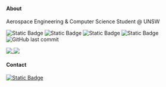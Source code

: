 #### About
Aerospace Engineering & Computer Science Student @ UNSW

<p>
  <img alt="Static Badge" src="https://img.shields.io/badge/C%2B%2B-%20?style=flat-square&logo=cplusplus&logoColor=%23FFFFFF&color=%2300599C">
  <img alt="Static Badge" src="https://img.shields.io/badge/Python-%20?style=flat-square&logo=python&logoColor=%23FFFFFF&color=%233776AB">
  <img alt="Static Badge" src="https://img.shields.io/badge/Lua-%20?style=flat-square&logo=lua&logoColor=%23FFFFFF&color=%232C2D72">
  <img alt="Static Badge" src="https://img.shields.io/badge/JavaScript-%20?style=flat-square&logo=javascript&logoColor=%23000000&color=%23F7DF1E">
  <img alt="GitHub last commit" src="https://img.shields.io/github/last-commit/vanted7580/vanted7580?style=flat-square&logo=github&logoColor=%23FFFFF&label=Last%20Update&labelColor=%2300000&color=%2300000">
</p>

<a href="https://github.com/vanted7580">
  <img align="top" src="https://github-readme-stats.vercel.app/api?username=vanted7580&theme=shadow_blue&hide=issues&rank_icon=github&include_all_commits=true&link=https%3A%2F%2Fgithub.com%2Fvanted7580%2F">
</a>
<a href="https://github.com/vanted7580">
  <img align="top" src="https://github-readme-stats.vercel.app/api/top-langs/?username=vanted7580&layout=compact&theme=shadow_blue&size_weight=0.1&count_weight=1&link=https%3A%2F%2Fgithub.com%2Fvanted7580%2F">
</a>

#### Contact
<a href="https://outlook.live.com/">
  <img alt="Static Badge" src="https://img.shields.io/badge/vanted7580%40outlook.com-%20?style=flat-square&logo=mailboxdotorg&logoColor=%23FFFFFF&label=Outlook&labelColor=%230096D6&color=%23EEEEEE">
</a>

